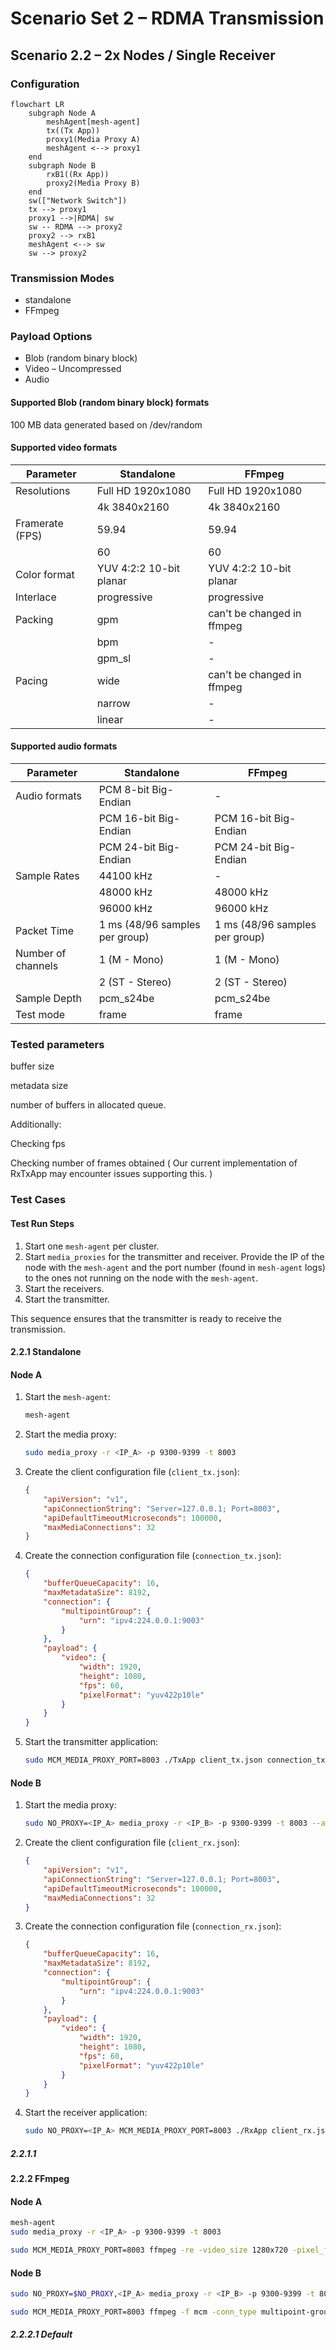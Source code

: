 # Scenario Set 2 – RDMA Transmission

## Scenario 2.2 – 2x Nodes / Single Receiver

### Configuration

```mermaid
flowchart LR
    subgraph Node A
        meshAgent[mesh-agent]
        tx((Tx App))
        proxy1(Media Proxy A)
        meshAgent <--> proxy1
    end
    subgraph Node B
        rxB1((Rx App))
        proxy2(Media Proxy B)
    end
    sw(["Network Switch"])
    tx --> proxy1
    proxy1 -->|RDMA| sw
    sw -- RDMA --> proxy2
    proxy2 --> rxB1
    meshAgent <--> sw
    sw --> proxy2
```
### Transmission Modes

* standalone
* FFmpeg

### Payload Options

* Blob (random binary block)
* Video – Uncompressed
* Audio

#### Supported Blob (random binary block) formats

100 MB data generated based on /dev/random

#### Supported video formats

| Parameter       | Standalone          | FFmpeg                |
|-----------------|----------------------|------------------------|
| Resolutions     | Full HD 1920x1080    | Full HD 1920x1080      |
|                 | 4k 3840x2160         | 4k 3840x2160           |
| Framerate (FPS) | 59.94                | 59.94                  |
|                 | 60                   | 60                   |
| Color format    | YUV 4:2:2 10-bit planar | YUV 4:2:2 10-bit planar |
| Interlace       | progressive          | progressive            |
| Packing         | gpm                  | can't be changed in ffmpeg |
|                 | bpm                  |          -             |
|                 | gpm_sl               |          -             |
| Pacing          | wide                 | can't be changed in ffmpeg |
|                 | narrow               |          -             |
|                 | linear               |          -             |


#### Supported audio formats

| Parameter       | Standalone          | FFmpeg                |
|-----------------|----------------------|------------------------|
| Audio formats   | PCM 8-bit Big-Endian | -                      |
|                 | PCM 16-bit Big-Endian| PCM 16-bit Big-Endian  |
|                 | PCM 24-bit Big-Endian| PCM 24-bit Big-Endian  |
| Sample Rates    | 44100 kHz            | -                      |
|                 | 48000 kHz            | 48000 kHz              |
|                 | 96000 kHz            | 96000 kHz              |
| Packet Time     | 1 ms (48/96 samples per group) | 1 ms (48/96 samples per group) |
| Number of channels | 1 (M - Mono)      | 1 (M - Mono)           |
|                 | 2 (ST - Stereo)      | 2 (ST - Stereo)        |
| Sample Depth    | pcm_s24be            | pcm_s24be              |
| Test mode       | frame                | frame                  |

### Tested parameters
buffer size

metadata size

number of buffers in allocated queue.

Additionally:

Checking fps

Checking number of frames obtained
( Our current implementation of RxTxApp may encounter issues supporting this. )

### Test Cases
#### Test Run Steps

1. Start one `mesh-agent` per cluster.
2. Start `media_proxies` for the transmitter and receiver. Provide the IP of the node with the `mesh-agent` and the port number (found in `mesh-agent` logs) to the ones not running on the node with the `mesh-agent`.
3. Start the receivers.
4. Start the transmitter.

This sequence ensures that the transmitter is ready to receive the transmission.

#### 2.2.1 Standalone
#### Node A

1. Start the `mesh-agent`:
    ```bash
    mesh-agent
    ```

2. Start the media proxy:
    ```bash
    sudo media_proxy -r <IP_A> -p 9300-9399 -t 8003
    ```

3. Create the client configuration file (`client_tx.json`):
    ```json
    {
        "apiVersion": "v1",
        "apiConnectionString": "Server=127.0.0.1; Port=8003",
        "apiDefaultTimeoutMicroseconds": 100000,
        "maxMediaConnections": 32
    }
    ```

4. Create the connection configuration file (`connection_tx.json`):
    ```json
    {
        "bufferQueueCapacity": 16,
        "maxMetadataSize": 8192,
        "connection": {
            "multipointGroup": {
                "urn": "ipv4:224.0.0.1:9003"
            }
        },
        "payload": {
            "video": {
                "width": 1920,
                "height": 1080,
                "fps": 60,
                "pixelFormat": "yuv422p10le"
            }
        }
    }
    ```

5. Start the transmitter application:
    ```bash
    sudo MCM_MEDIA_PROXY_PORT=8003 ./TxApp client_tx.json connection_tx.json input_video.yuv
    ```

#### Node B

1. Start the media proxy:
    ```bash
    sudo NO_PROXY=<IP_A> media_proxy -r <IP_B> -p 9300-9399 -t 8003 --agent=<IP_A>:50051
    ```

2. Create the client configuration file (`client_rx.json`):
    ```json
    {
        "apiVersion": "v1",
        "apiConnectionString": "Server=127.0.0.1; Port=8003",
        "apiDefaultTimeoutMicroseconds": 100000,
        "maxMediaConnections": 32
    }
    ```

3. Create the connection configuration file (`connection_rx.json`):
    ```json
    {
        "bufferQueueCapacity": 16,
        "maxMetadataSize": 8192,
        "connection": {
            "multipointGroup": {
                "urn": "ipv4:224.0.0.1:9003"
            }
        },
        "payload": {
            "video": {
                "width": 1920,
                "height": 1080,
                "fps": 60,
                "pixelFormat": "yuv422p10le"
            }
        }
    }
    ```

4. Start the receiver application:
    ```bash
    sudo NO_PROXY=<IP_A> MCM_MEDIA_PROXY_PORT=8003 ./RxApp client_rx.json connection_rx.json output_new.yuv
    ```

##### 2.2.1.1 

#### 2.2.2 FFmpeg

#### Node A
```bash
mesh-agent
sudo media_proxy -r <IP_A> -p 9300-9399 -t 8003
```
```bash
sudo MCM_MEDIA_PROXY_PORT=8003 ffmpeg -re -video_size 1280x720 -pixel_format yuv422p10le -i ./input_video.yuv -f mcm -conn_type multipoint-group -frame_rate 60 -video_size 1280x720 -pixel_format yuv422p10le -
```

#### Node B
```bash
sudo NO_PROXY=$NO_PROXY,<IP_A> media_proxy -r <IP_B> -p 9300-9399 -t 8003 --agent=<IP_A>:50051
```
```bash
sudo MCM_MEDIA_PROXY_PORT=8003 ffmpeg -f mcm -conn_type multipoint-group -frame_rate 60 -video_size 1280x720 -pixel_format yuv422p10le -i - ./out_video.yuv -y
```

##### 2.2.2.1 Default